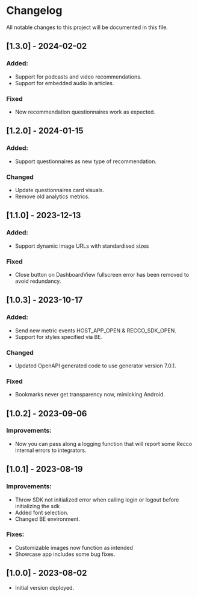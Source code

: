 # Changelog

All notable changes to this project will be documented in this file.

## [1.3.0] - 2024-02-02

### Added:
- Support for podcasts and video recommendations. 
- Support for embedded audio in articles.

### Fixed
- Now recommendation questionnaires work as expected. 

## [1.2.0] - 2024-01-15

### Added:

- Support questionnaires as new type of recommendation.

### Changed

- Update questionnaires card visuals.
- Remove old analytics metrics.

## [1.1.0] - 2023-12-13

### Added:

+ Support dynamic image URLs with standardised sizes

### Fixed

+ Close button on DashboardView fullscreen error has been removed to avoid redundancy.


## [1.0.3] - 2023-10-17

### Added:

+ Send new metric events HOST_APP_OPEN & RECCO_SDK_OPEN.
+ Support for styles specified via BE.

### Changed

+ Updated OpenAPI generated code to use generator version 7.0.1.

### Fixed

+ Bookmarks never get transparency now, mimicking Android.

## [1.0.2] - 2023-09-06

### Improvements: 
+ Now you can pass along a logging function that will report some Recco internal errors to integrators.

## [1.0.1] - 2023-08-19

### Improvements: 
+ Throw SDK not initialized error when calling login or logout before initializing the sdk
+ Added font selection.
+ Changed BE environment.

### Fixes:
+ Customizable images now function as intended
+ Showcase app includes some bug fixes.

## [1.0.0] - 2023-08-02

- Initial version deployed.
